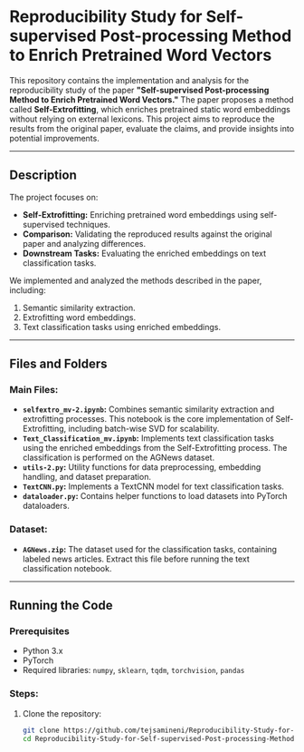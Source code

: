 # Reproducibility Study for Self-supervised Post-processing Method to Enrich Pretrained Word Vectors

This repository contains the implementation and analysis for the reproducibility study of the paper **"Self-supervised Post-processing Method to Enrich Pretrained Word Vectors."** The paper proposes a method called **Self-Extrofitting**, which enriches pretrained static word embeddings without relying on external lexicons. This project aims to reproduce the results from the original paper, evaluate the claims, and provide insights into potential improvements.

---

## Description

The project focuses on:
- **Self-Extrofitting:** Enriching pretrained word embeddings using self-supervised techniques.
- **Comparison:** Validating the reproduced results against the original paper and analyzing differences.
- **Downstream Tasks:** Evaluating the enriched embeddings on text classification tasks.

We implemented and analyzed the methods described in the paper, including:
1. Semantic similarity extraction.
2. Extrofitting word embeddings.
3. Text classification tasks using enriched embeddings.

---

## Files and Folders

### Main Files:
- **`selfextro_mv-2.ipynb`:** Combines semantic similarity extraction and extrofitting processes. This notebook is the core implementation of Self-Extrofitting, including batch-wise SVD for scalability.
- **`Text_Classification_mv.ipynb`:** Implements text classification tasks using the enriched embeddings from the Self-Extrofitting process. The classification is performed on the AGNews dataset.
- **`utils-2.py`:** Utility functions for data preprocessing, embedding handling, and dataset preparation.
- **`TextCNN.py`:** Implements a TextCNN model for text classification tasks.
- **`dataloader.py`:** Contains helper functions to load datasets into PyTorch dataloaders.

### Dataset:
- **`AGNews.zip`:** The dataset used for the classification tasks, containing labeled news articles. Extract this file before running the text classification notebook.

---

## Running the Code

### Prerequisites
- Python 3.x
- PyTorch
- Required libraries: `numpy`, `sklearn`, `tqdm`, `torchvision`, `pandas`

### Steps:
1. Clone the repository:
   ```bash
   git clone https://github.com/tejsamineni/Reproducibility-Study-for-Self-supervised-Post-processing-Method-to-Enrich-Pretrained-Word-Vectors.git
   cd Reproducibility-Study-for-Self-supervised-Post-processing-Method-to-Enrich-Pretrained-Word-Vectors
